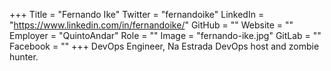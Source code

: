 +++
Title = "Fernando Ike"
Twitter = "fernandoike"
LinkedIn = "https://www.linkedin.com/in/fernandoike/"
GitHub = ""
Website = ""
Employer = "QuintoAndar"
Role = ""
Image = "fernando-ike.jpg"
GitLab = ""
Facebook = ""
+++
DevOps Engineer, Na Estrada DevOps host and zombie hunter.